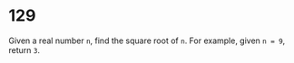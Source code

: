 [_metadata_:number]:-      "129"
[_metadata_:difficulty]:-  "Medium"
[_metadata_:tags]:-        "math"

# 129

Given a real number `n`, find the square root of `n`. For example, given `n = 9`, return `3`.
